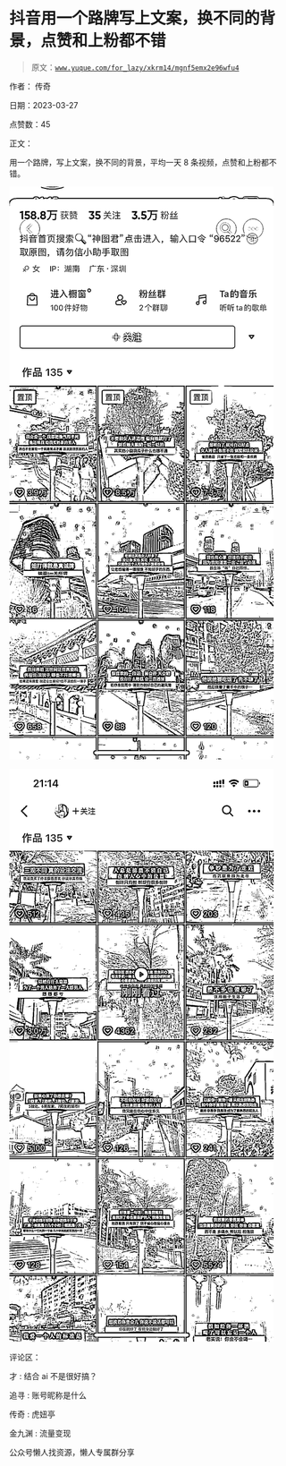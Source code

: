 # 抖音用一个路牌写上文案，换不同的背景，点赞和上粉都不错

> 原文：[`www.yuque.com/for_lazy/xkrm14/mgnf5emx2e96wfu4`](https://www.yuque.com/for_lazy/xkrm14/mgnf5emx2e96wfu4)



作者： 传奇



日期：2023-03-27



点赞数：45



正文：



用一个路牌，写上文案，换不同的背景，平均一天 8 条视频，点赞和上粉都不错。



![](img/3d2ce1bee648de68f26dd6c5c5f4e81e.png)  

![](img/7267af804ebbf008d75c94ba11521e87.png)  

评论区：



才 : 结合 ai 不是很好搞？



追寻 : 账号昵称是什么



传奇 : 虎妞亭



金九渊 : 流量变现



公众号懒人找资源，懒人专属群分享

</ne-p></ne-p>